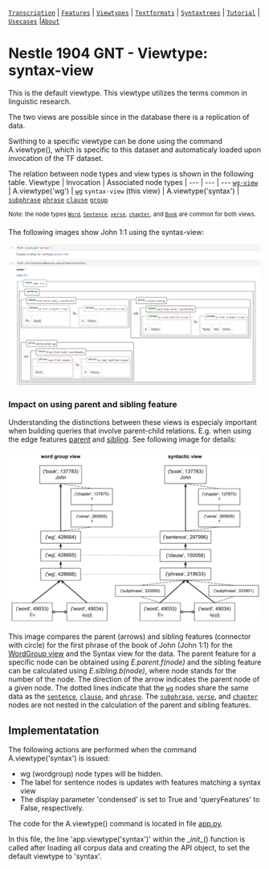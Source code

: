 <a name="start"></a>
[`Transcription`](transcription.md#start) | [`Features`](features/README.md#start) | [`Viewtypes`](viewtypes.md#start) | [`Textformats`](textformats.md#start) | [`Syntaxtrees`](syntaxtrees.md#start) | [`Tutorial`](../tutorial/README.md#start) | [`Usecases`](usecases/README.md#start) |[`About`](about.md#start)

# Nestle 1904 GNT - Viewtype: syntax-view

This is the default viewtype. This viewtype utilizes the terms common in linguistic research.

The two views are possible since in the database there is a replication of data.

Swithing to a specific viewtype can be done using the command A.viewtype(), which is specific to this dataset and automaticaly loaded upon invocation of the TF dataset.

The relation between node types and view types is shown in the following table.
Viewtype | Invocation | Associated node types | 
--- | --- | ---
[`wg-view`](wg-view.md#start) | A.viewtype('wg') |  [`wg`](features/featuresbynodetype.md#wordgroup-nodes) 
`syntax-view` (this view) | A.viewtype('syntax') | [`subphrase`](features/featuresbynodetype.md#subphrase-nodes) [`phrase`](features/featuresbynodetype.md#phrase-nodes) [`clause`](features/featuresbynodetype.md#clause-nodes) [`group`](features/featuresbynodetype.md#group-nodes)

<sup>Note: the node types  [`Word`](features/featuresbynodetype.md#word-nodes), [`Sentence`](features/featuresbynodetype.md#sentence-nodes), [`verse`](features/featuresbynodetype.md#verse-nodes), [`chapter`](features/featuresbynodetype.md#chapter-nodes), and [`Book`](features/featuresbynodetype.md#book-nodes) are common for both views.</sup>


The following images show John 1:1 using the syntas-view:

<img src="features/images/John_1_1_syntax-view.png" width="650">

### Impact on using parent and sibling feature 

Understanding the distinctions between these views is especialy important when building queries that involve parent-child relations. E.g. when using the edge features [parent](features/parent.md#start) and [sibling](features/sibling.md#start). See following image for details:

<img src="features/images/wordgroup_syntactic_view.png" width="600">

This image compares the parent (arrows) and sibling features (connector with circle) for the first phrase of the book of John (John 1:1) for the [WordGroup view](wg-view.md#start) and the Syntax view for the data. The parent feature for a specific node can be obtained using *E.parent.f(node)* and the sibling feature can be calculated using *E.sibling.b(node)*, where node stands for the number of the node. The direction of the arrow indicates the parent node of a given node. The dotted lines indicate that the [`wg`](features/featuresbynodetype.md#wordgroup-nodes) nodes share the same data as the [`sentence`](features/featuresbynodetype.md#sentence-nodes), [`clause`](features/featuresbynodetype.md#clause-nodes), and [`phrase`](features/featuresbynodetype.md#phrase-nodes). The [`subphrase`](features/featuresbynodetype.md#subphrase-nodes), [`verse`](featuresbynodetype.md#verse-nodes), and [`chapter`](features/featuresbynodetype.md#chapter-nodes) nodes are not nested in the calculation of the parent and sibling features.

## Implementatation

The following actions are performed when the command A.viewtype('syntax') is issued:
  * wg (wordgroup) node types will be hidden.
  * The label for sentence nodes is updates with features matching a syntax view
  * The display parameter 'condensed' is set to True and 'queryFeatures' to False, respectively.

The code for the A.viewtype() command is located in file [app.py](../app/app.py). 

In this file, the line 'app.viewtype('syntax')' within the \__init__() function is called after loading all corpus data and creating the API object, to set the default viewtype to 'syntax'.

